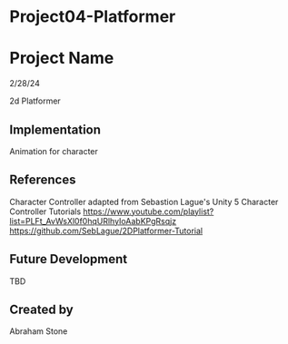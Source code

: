 # Project04-Platformer

# Project Name
2/28/24

2d Platformer

## Implementation
Animation for character

## References

Character Controller adapted from Sebastion Lague's Unity 5 Character Controller Tutorials
https://www.youtube.com/playlist?list=PLFt_AvWsXl0f0hqURlhyIoAabKPgRsqjz
https://github.com/SebLague/2DPlatformer-Tutorial

## Future Development
TBD

## Created by
Abraham Stone

